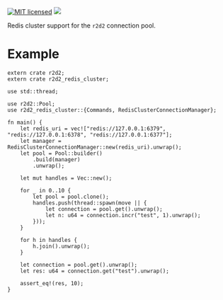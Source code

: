 [![MIT licensed](https://img.shields.io/badge/license-MIT-blue.svg)](./LICENSE) [![](http://meritbadge.herokuapp.com/r2d2_redis_cluster)](https://crates.io/crates/r2d2_redis_cluster)

Redis cluster support for the `r2d2` connection pool.

# Example
```rust,no_run
extern crate r2d2;
extern crate r2d2_redis_cluster;

use std::thread;

use r2d2::Pool;
use r2d2_redis_cluster::{Commands, RedisClusterConnectionManager};

fn main() {
    let redis_uri = vec!["redis://127.0.0.1:6379", "redis://127.0.0.1:6378", "redis://127.0.0.1:6377"];
    let manager = RedisClusterConnectionManager::new(redis_uri).unwrap();
    let pool = Pool::builder()
        .build(manager)
        .unwrap();

    let mut handles = Vec::new();

    for _ in 0..10 {
        let pool = pool.clone();
        handles.push(thread::spawn(move || {
            let connection = pool.get().unwrap();
            let n: u64 = connection.incr("test", 1).unwrap();
        }));
    }

    for h in handles {
        h.join().unwrap();
    }

    let connection = pool.get().unwrap();
    let res: u64 = connection.get("test").unwrap();

    assert_eq!(res, 10);
}
```
